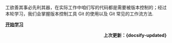 工欲善其事必先利其器，在实际工作中咱们写的代码都是需要被版本控制的；经过本轮学习，我们会掌握版本控制工具 Git 的使用以及 Git 常见的工作流方法.

[**开始学习**](git/)

**<P align="right">上次更新：{docsify-updated}</p>**

